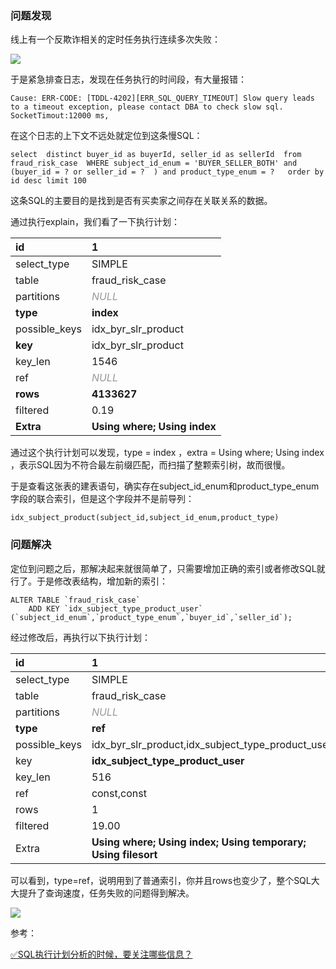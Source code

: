 ### 问题发现


线上有一个反欺诈相关的定时任务执行连续多次失败：



![](https://cdn.nlark.com/yuque/0/2023/png/5378072/1682304911735-e83f4e3c-c29c-4b9c-a795-f0ac770af6e7.png)



于是紧急排查日志，发现在任务执行的时间段，有大量报错：



```plain
Cause: ERR-CODE: [TDDL-4202][ERR_SQL_QUERY_TIMEOUT] Slow query leads to a timeout exception, please contact DBA to check slow sql. SocketTimout:12000 ms, 

```



在这个日志的上下文不远处就定位到这条慢SQL：



```plsql
select  distinct buyer_id as buyerId, seller_id as sellerId  from fraud_risk_case  WHERE subject_id_enum = 'BUYER_SELLER_BOTH' and (buyer_id = ? or seller_id = ?  ) and product_type_enum = ?   order by id desc limit 100
```



这条SQL的主要目的是找到是否有买卖家之间存在关联关系的数据。



通过执行explain，我们看了一下执行计划：

| id | 1 |
| :--- | :--- |
| select_type | SIMPLE |
| table | fraud_risk_case |
| partitions | _<font style="color:rgb(153, 153, 153);">NULL</font>_ |
| **type** | **index** |
| possible_keys | idx_byr_slr_product |
| **key** | idx_byr_slr_product |
| key_len | 1546 |
| ref | _<font style="color:rgb(153, 153, 153);">NULL</font>_ |
| **rows** | **4133627** |
| filtered | 0.19 |
| **Extra** | **Using where; Using index** |




通过这个执行计划可以发现，type = index ，extra = Using where; Using index ，表示SQL因为不符合最左前缀匹配，而扫描了整颗索引树，故而很慢。



于是查看这张表的建表语句，确实存在subject_id_enum和product_type_enum字段的联合索引，但是这个字段并不是前导列：



```plsql
idx_subject_product(subject_id,subject_id_enum,product_type)
```



### 问题解决


定位到问题之后，那解决起来就很简单了，只需要增加正确的索引或者修改SQL就行了。于是修改表结构，增加新的索引：

	

```plsql
ALTER TABLE `fraud_risk_case`
	ADD KEY `idx_subject_type_product_user` (`subject_id_enum`,`product_type_enum`,`buyer_id`,`seller_id`);
```



经过修改后，再执行以下执行计划：



| id | 1 |
| :--- | :--- |
| select_type | SIMPLE |
| table | fraud_risk_case |
| partitions | _<font style="color:rgb(153, 153, 153);">NULL</font>_ |
| **type** | **ref** |
| possible_keys | idx_byr_slr_product,idx_subject_type_product_user |
| key | **idx_subject_type_product_user** |
| key_len | 516 |
| ref | const,const |
| rows | 1 |
| filtered | 19.00 |
| Extra | **Using where; Using index; Using temporary; Using filesort** |




可以看到，type=ref，说明用到了普通索引，你并且rows也变少了，整个SQL大大提升了查询速度，任务失败的问题得到解决。



![](https://cdn.nlark.com/yuque/0/2023/png/5378072/1682305893774-e6a8ad32-4687-4a5c-8925-491cb931e06d.png)







参考：



[✅SQL执行计划分析的时候，要关注哪些信息？](https://www.yuque.com/hollis666/qyhor6/fho0bamf4qpcril5)

